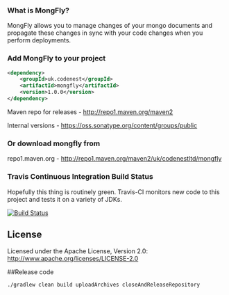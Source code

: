 ### What is MongFly?

MongFly allows you to manage changes of your mongo documents and propagate these changes in sync with your code changes when you perform deployments.

### Add MongFly to your project
```xml
<dependency>
    <groupId>uk.codenest</groupId>
	<artifactId>mongfly</artifactId>
	<version>1.0.0</version>
</dependency>
```

Maven repo for releases - http://repo1.maven.org/maven2

Internal versions - https://oss.sonatype.org/content/groups/public


### Or download mongfly from
repo1.maven.org - http://repo1.maven.org/maven2/uk/codenestltd/mongfly

### Travis Continuous Integration Build Status

Hopefully this thing is routinely green. Travis-CI monitors new code to this project and tests it on a variety of JDKs.

[![Build Status](https://travis-ci.org/CodenestLtd/mongfly.svg?branch=master)](https://travis-ci.org/CodenestLtd/mongfly)

## License
Licensed under the Apache License, Version 2.0: http://www.apache.org/licenses/LICENSE-2.0

##Release code
```$xslt
./gradlew clean build uploadArchives closeAndReleaseRepository
```
